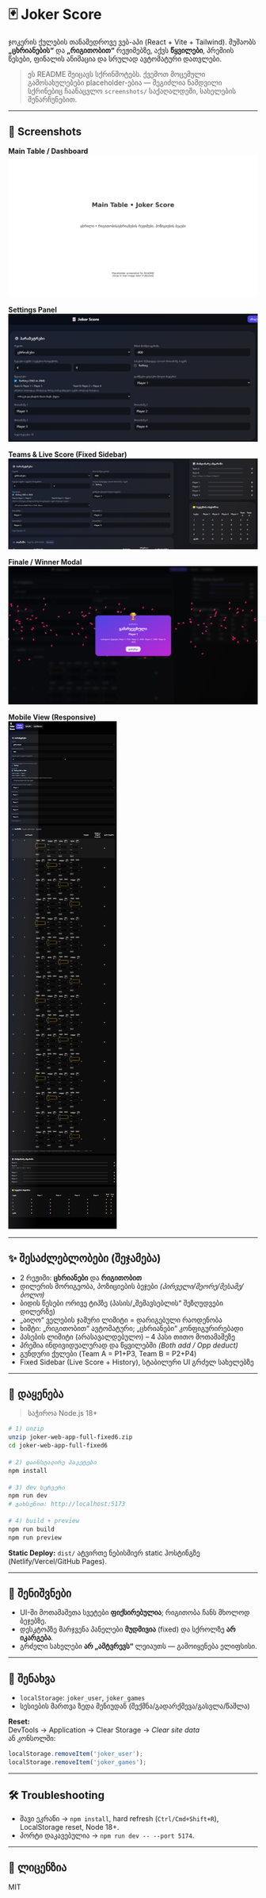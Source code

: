 # 🃏 Joker Score

ჯოკერის ქულების თანამედროვე ვებ-აპი (React + Vite + Tailwind). მუშაობს **„ცხრიანების“** და **„რიგითობით“** რეჟიმებზე, აქვს **წყვილები**, პრემიის წესები, ფინალის ანიმაცია და სრულად ავტომატური დათვლები.

> ეს README შეიცავს სქრინშოტებს. ქვემოთ მოცემული გამოსახულებები placeholder-ებია — შეგიძლია ნამდვილი სქრინებიც ჩაანაცვლო `screenshots/` საქაღალდეში, სახელების შენარჩუნებით.

---

## 📸 Screenshots

**Main Table / Dashboard**  
![Dashboard](screenshots/01-dashboard.png)

**Settings Panel**  
![Settings](screenshots/02-config.png)

**Teams & Live Score (Fixed Sidebar)**  
![Teams](screenshots/03-teams.png)

**Finale / Winner Modal**  
![Finale](screenshots/04-finale.png)

**Mobile View (Responsive)**  
![Mobile](screenshots/05-mobile.png)

---

## ✨ შესაძლებლობები (შეჯამება)

- 2 რეჟიმი: **ცხრიანები** და **რიგითობით**
- დილერის მორიგეობა, პოზიციების ბეჯები *(პირველი/მეორე/მესამე/ბოლო)*
- ბიდის წესები ორივე ტიპზე (პასის/„შემავსებლის“ შეზღუდვები დილერზე)
- „აიღო“ ველების ჯამური ლიმიტი = დარიგებული რაოდენობა
- ხიშტი: „რიგითობით“ ავტომატური; „ცხრიანები“ კონფიგურირებადი
- პასების ლიმიტი (არასავალდებულო) – 4 პასი თითო მოთამაშეზე
- პრემია ინდივიდუალურად და წყვილებში *(Both add / Opp deduct)*
- გუნდური ქულები (Team A = P1+P3, Team B = P2+P4)
- Fixed Sidebar (Live Score + History), სტაბილური UI გრძელ სახელებზე

---

## 🚀 დაყენება

> საჭიროა Node.js 18+

```bash
# 1) unzip
unzip joker-web-app-full-fixed6.zip
cd joker-web-app-full-fixed6

# 2) დაინსტალირე პაკეტები
npm install

# 3) dev სერვერი
npm run dev
# გახსენით: http://localhost:5173

# 4) build + preview
npm run build
npm run preview
```

**Static Deploy:** `dist/` ატვირთე ნებისმიერ static ჰოსტინგზე (Netlify/Vercel/GitHub Pages).

---

## 🧩 შენიშვნები

- UI-ში მოთამაშეთა სვეტები **ფიქსირებულია**; რიგითობა ჩანს მხოლოდ ბეჯებზე.
- დესკტოპზე მარჯვენა პანელები **მუდმივია** (fixed) და სქროლზე **არ იკარგება**.
- გრძელი სახელები **არ „ამტვრევს“** ლეიაუთს — გამოიყენება ელიფსისი.

---

## 💾 შენახვა

- `localStorage`: `joker_user`, `joker_games`
- სესიების მართვა ზედა მენიუდან (შექმნა/გადარქმევა/გასვლა/წაშლა)

**Reset:**  
DevTools → Application → Clear Storage → *Clear site data*  
ან კონსოლში:
```js
localStorage.removeItem('joker_user');
localStorage.removeItem('joker_games');
```

---

## 🛠 Troubleshooting

- შავი ეკრანი → `npm install`, hard refresh (`Ctrl/Cmd+Shift+R`), LocalStorage reset, Node 18+.
- პორტი დაკავებულია → `npm run dev -- --port 5174`.

---

## 📄 ლიცენზია

MIT

